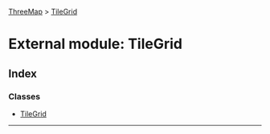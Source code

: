 [ThreeMap](../README.md) > [TileGrid](../modules/tilegrid.md)

# External module: TileGrid

## Index

### Classes

* [TileGrid](../classes/tilegrid.tilegrid-1.md)

---

